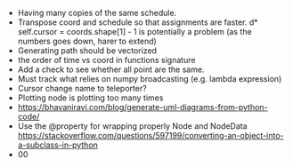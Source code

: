 * Having many copies of the same schedule.
* Transpose coord and schedule so that assignments are faster.
d* self.cursor = coords.shape[1] - 1 is potentially a problem (as the numbers goes down, harer to extend)
* Generating path should be vectorized
* the order of time vs coord in functions signature
* Add a check to see whether all point are the same.
* Must track what relies on numpy broadcasting (e.g. lambda expression)
* Cursor change name to teleporter?
* Plotting node is plotting too many times
* https://bhavaniravi.com/blog/generate-uml-diagrams-from-python-code/
* Use the @property for wrapping properly Node and NodeData https://stackoverflow.com/questions/597199/converting-an-object-into-a-subclass-in-python
* 00